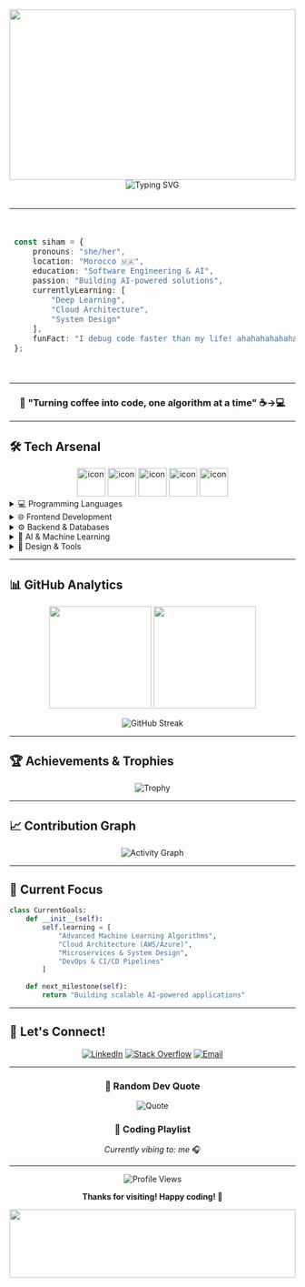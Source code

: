 <div align="center">

<img width="100%" height="300" src="https://capsule-render.vercel.app/api?type=waving&color=b31774&height=300&section=header&text=SihamErmk&fontSize=70&fontColor=fff&animation=fadeIn&fontAlignY=32&desc=AI%20Engineer%20%7C%20Full%20Stack%20Developer%20%7C%20Problem%20Solver&descAlignY=51&descAlign=50"/>

<img src="https://readme-typing-svg.herokuapp.com?font=Fira+Code&size=22&duration=3000&pause=1000&color=b31774&center=true&vCenter=true&multiline=true&width=600&height=100&lines=+Software+Engineering+%26+AI+Student;+Machine+Learning+Enthusiast;+Full+Stack+Developer" alt="Typing SVG" />

</div>

<br>

<div align="center">
<table>
<tr>
<td width="50%">

```typescript
const siham = {
    pronouns: "she/her",
    location: "Morocco 🇲🇦",
    education: "Software Engineering & AI",
    passion: "Building AI-powered solutions",
    currentlyLearning: [
        "Deep Learning",
        "Cloud Architecture", 
        "System Design"
    ],
    funFact: "I debug code faster than my life! ahahahahahahaha"
};
```

</td>
<td width="50%">

<img src="https://media1.tenor.com/images/6258b5c6fd1b353332d05cabab7bf5a5/tenor.gif?itemid=17456533" width="300" alt="Mikasa Ackerman GIF"/>

</td>
</tr>
</table>
</div>

<div align="center">
  
### 🌟 "Turning coffee into code, one algorithm at a time" ☕️→💻

</div>

---

## 🛠️ Tech Arsenal

<div align="center">
<img src="https://techstack-generator.vercel.app/python-icon.svg" alt="icon" width="50" height="50" />
<img src="https://techstack-generator.vercel.app/js-icon.svg" alt="icon" width="50" height="50" />
<img src="https://techstack-generator.vercel.app/react-icon.svg" alt="icon" width="50" height="50" />
<img src="https://techstack-generator.vercel.app/mysql-icon.svg" alt="icon" width="50" height="50" />
<img src="https://techstack-generator.vercel.app/github-icon.svg" alt="icon" width="50" height="50" />
</div>

<details>
<summary>💻 Programming Languages</summary>
<br>

![Python](https://img.shields.io/badge/Python-3776AB?style=for-the-badge&logo=python&logoColor=white)
![JavaScript](https://img.shields.io/badge/JavaScript-F7DF1E?style=for-the-badge&logo=javascript&logoColor=black)
![TypeScript](https://img.shields.io/badge/TypeScript-007ACC?style=for-the-badge&logo=typescript&logoColor=white)
![Java](https://img.shields.io/badge/Java-ED8B00?style=for-the-badge&logo=openjdk&logoColor=white)
![C++](https://img.shields.io/badge/C++-00599C?style=for-the-badge&logo=c%2B%2B&logoColor=white)
![C#](https://img.shields.io/badge/C%23-239120?style=for-the-badge&logo=csharp&logoColor=white)
![PHP](https://img.shields.io/badge/PHP-777BB4?style=for-the-badge&logo=php&logoColor=white)

</details>

<details>
<summary>🌐 Frontend Development</summary>
<br>

![React](https://img.shields.io/badge/React-20232A?style=for-the-badge&logo=react&logoColor=61DAFB)
![Angular](https://img.shields.io/badge/Angular-DD0031?style=for-the-badge&logo=angular&logoColor=white)
![HTML5](https://img.shields.io/badge/HTML5-E34F26?style=for-the-badge&logo=html5&logoColor=white)
![CSS3](https://img.shields.io/badge/CSS3-1572B6?style=for-the-badge&logo=css3&logoColor=white)
![TailwindCSS](https://img.shields.io/badge/Tailwind_CSS-38B2AC?style=for-the-badge&logo=tailwind-css&logoColor=white)
![Bootstrap](https://img.shields.io/badge/Bootstrap-563D7C?style=for-the-badge&logo=bootstrap&logoColor=white)

</details>

<details>
<summary>⚙️ Backend & Databases</summary>
<br>

![FastAPI](https://img.shields.io/badge/FastAPI-005571?style=for-the-badge&logo=fastapi)
![Laravel](https://img.shields.io/badge/Laravel-FF2D20?style=for-the-badge&logo=laravel&logoColor=white)
![PostgreSQL](https://img.shields.io/badge/PostgreSQL-316192?style=for-the-badge&logo=postgresql&logoColor=white)
![MySQL](https://img.shields.io/badge/MySQL-4479A1?style=for-the-badge&logo=mysql&logoColor=white)
![MariaDB](https://img.shields.io/badge/MariaDB-003545?style=for-the-badge&logo=mariadb&logoColor=white)

</details>

<details>
<summary>🤖 AI & Machine Learning</summary>
<br>

![TensorFlow](https://img.shields.io/badge/TensorFlow-FF6F00?style=for-the-badge&logo=tensorflow&logoColor=white)
![PyTorch](https://img.shields.io/badge/PyTorch-EE4C2C?style=for-the-badge&logo=pytorch&logoColor=white)
![Scikit Learn](https://img.shields.io/badge/scikit--learn-F7931E?style=for-the-badge&logo=scikit-learn&logoColor=white)
![Pandas](https://img.shields.io/badge/pandas-150458?style=for-the-badge&logo=pandas&logoColor=white)
![NumPy](https://img.shields.io/badge/numpy-013243?style=for-the-badge&logo=numpy&logoColor=white)
![Jupyter](https://img.shields.io/badge/Jupyter-F37626?style=for-the-badge&logo=Jupyter&logoColor=white)
![OpenCV](https://img.shields.io/badge/opencv-5C3EE8?style=for-the-badge&logo=opencv&logoColor=white)

</details>

<details>
<summary>🎨 Design & Tools</summary>
<br>

![Figma](https://img.shields.io/badge/Figma-F24E1E?style=for-the-badge&logo=figma&logoColor=white)
![Adobe](https://img.shields.io/badge/Adobe-FF0000?style=for-the-badge&logo=adobe&logoColor=white)
![Canva](https://img.shields.io/badge/Canva-00C4CC?style=for-the-badge&logo=Canva&logoColor=white)
![Git](https://img.shields.io/badge/Git-F05032?style=for-the-badge&logo=git&logoColor=white)

</details>

---

## 📊 GitHub Analytics

<div align="center">
  
<img height="180em" src="https://github-readme-stats.vercel.app/api?username=sihamErmk&show_icons=true&theme=radical&include_all_commits=true&count_private=true"/>
<img height="180em" src="https://github-readme-stats.vercel.app/api/top-langs/?username=sihamErmk&layout=compact&langs_count=8&theme=radical"/>

</div>

<div align="center">
  
![GitHub Streak](https://github-readme-streak-stats.herokuapp.com/?user=sihamErmk&theme=radical&hide_border=false)

</div>


---

## 🏆 Achievements & Trophies

<div align="center">
  
![Trophy](https://github-profile-trophy.vercel.app/?username=sihamErmk&theme=radical&no-frame=false&no-bg=false&margin-w=4&row=1)

</div>

---

## 📈 Contribution Graph

<div align="center">
  
![Activity Graph](https://github-readme-activity-graph.vercel.app/graph?username=sihamErmk&theme=react-dark&hide_border=true)

</div>

---

## 🎯 Current Focus

```python
class CurrentGoals:
    def __init__(self):
        self.learning = [
            "Advanced Machine Learning Algorithms",
            "Cloud Architecture (AWS/Azure)",
            "Microservices & System Design",
            "DevOps & CI/CD Pipelines"
        ]
        
    def next_milestone(self):
        return "Building scalable AI-powered applications"
```

---

## 🤝 Let's Connect!

<div align="center">

[![LinkedIn](https://img.shields.io/badge/LinkedIn-0077B5?style=for-the-badge&logo=linkedin&logoColor=white)](https://www.linkedin.com/in/siham-el-kouaze-373403237/)
[![Stack Overflow](https://img.shields.io/badge/Stack_Overflow-FE7A16?style=for-the-badge&logo=stack-overflow&logoColor=white)](https://stackoverflow.com/users/user25101887)
[![Email](https://img.shields.io/badge/Email-D14836?style=for-the-badge&logo=gmail&logoColor=white)](mailto:your.email@example.com)

</div>

---

<div align="center">
  
### 💭 Random Dev Quote
![Quote](https://quotes-github-readme.vercel.app/api?type=horizontal&theme=radical)

### 🎵 Coding Playlist
*Currently vibing to: me* 🎧

---

<img src="https://komarev.com/ghpvc/?username=sihamErmk&label=Profile%20views&color=0e75b6&style=flat" alt="Profile Views" />

**Thanks for visiting! Happy coding! 🚀**

</div>

<img width="100%" height="120" src="https://capsule-render.vercel.app/api?type=waving&color=b31774&height=120&section=footer"/>
